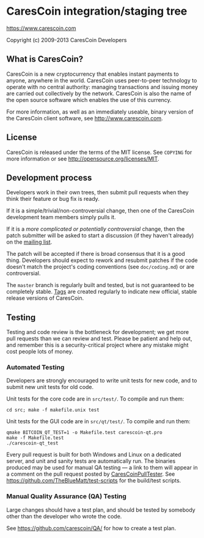 CaresCoin integration/staging tree
================================

https://www.carescoin.com

Copyright (c) 2009-2013 CaresCoin Developers

What is CaresCoin?
----------------

CaresCoin is a new cryptocurrency that enables instant payments to
anyone, anywhere in the world. CaresCoin uses peer-to-peer technology to operate
with no central authority: managing transactions and issuing money are carried
out collectively by the network. CaresCoin is also the name of the open source
software which enables the use of this currency.

For more information, as well as an immediately useable, binary version of
the CaresCoin client software, see http://www.carescoin.com.

License
-------

CaresCoin is released under the terms of the MIT license. See `COPYING` for more
information or see http://opensource.org/licenses/MIT.

Development process
-------------------

Developers work in their own trees, then submit pull requests when they think
their feature or bug fix is ready.

If it is a simple/trivial/non-controversial change, then one of the CaresCoin
development team members simply pulls it.

If it is a *more complicated or potentially controversial* change, then the patch
submitter will be asked to start a discussion (if they haven't already) on the
[mailing list](http://sourceforge.net/mailarchive/forum.php?forum_name=carescoin-development).

The patch will be accepted if there is broad consensus that it is a good thing.
Developers should expect to rework and resubmit patches if the code doesn't
match the project's coding conventions (see `doc/coding.md`) or are
controversial.

The `master` branch is regularly built and tested, but is not guaranteed to be
completely stable. [Tags](https://github.com/carescoin/carescoin/tags) are created
regularly to indicate new official, stable release versions of CaresCoin.

Testing
-------

Testing and code review is the bottleneck for development; we get more pull
requests than we can review and test. Please be patient and help out, and
remember this is a security-critical project where any mistake might cost people
lots of money.

### Automated Testing

Developers are strongly encouraged to write unit tests for new code, and to
submit new unit tests for old code.

Unit tests for the core code are in `src/test/`. To compile and run them:

    cd src; make -f makefile.unix test

Unit tests for the GUI code are in `src/qt/test/`. To compile and run them:

    qmake BITCOIN_QT_TEST=1 -o Makefile.test carescoin-qt.pro
    make -f Makefile.test
    ./carescoin-qt_test

Every pull request is built for both Windows and Linux on a dedicated server,
and unit and sanity tests are automatically run. The binaries produced may be
used for manual QA testing — a link to them will appear in a comment on the
pull request posted by [CaresCoinPullTester](https://github.com/CaresCoinPullTester). See https://github.com/TheBlueMatt/test-scripts
for the build/test scripts.

### Manual Quality Assurance (QA) Testing

Large changes should have a test plan, and should be tested by somebody other
than the developer who wrote the code.

See https://github.com/carescoin/QA/ for how to create a test plan.
